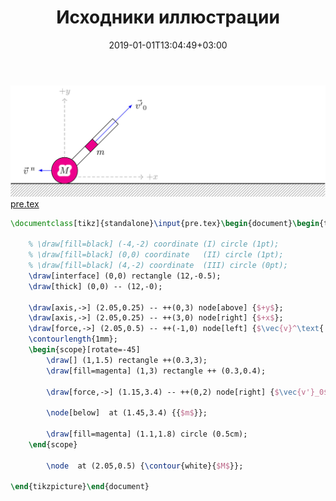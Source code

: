﻿---
title: "Исходники иллюстрации"
type: "notpost"
date:  2019-01-01T13:04:49+03:00
---
<a class="imag2" href="/cook/gallery/tikzpicture_71023d8580c4531be9666eaaa37148a9.tex"><img src="/cook/gallery/tikzpicture_71023d8580c4531be9666eaaa37148a9.pdf.jpg" alt=""></a>
<a href="/cook/gallery/pre">pre.tex</a>
```tex
\documentclass[tikz]{standalone}\input{pre.tex}\begin{document}\begin{tikzpicture}

    % \draw[fill=black] (-4,-2) coordinate (I) circle (1pt);
    % \draw[fill=black] (0,0) coordinate   (II) circle (1pt);
    % \draw[fill=black] (4,-2) coordinate  (III) circle (0pt);
    \draw[interface] (0,0) rectangle (12,-0.5);
    \draw[thick] (0,0) -- (12,-0);

    \draw[axis,->] (2.05,0.25) -- ++(0,3) node[above] {$+y$};
    \draw[axis,->] (2.05,0.25) -- ++(3,0) node[right] {$+x$};
    \draw[force,->] (2.05,0.5) -- ++(-1,0) node[left] {$\vec{v}^\text{ п}$};
    \contourlength{1mm};
    \begin{scope}[rotate=-45]        
        \draw[] (1,1.5) rectangle ++(0.3,3);
        \draw[fill=magenta] (1,3) rectangle ++ (0.3,0.4);

        \draw[force,->] (1.15,3.4) -- ++(0,2) node[right] {$\vec{v'}_0$};

        \node[below]  at (1.45,3.4) {{$m$}};

        \draw[fill=magenta] (1.1,1.8) circle (0.5cm);
    \end{scope}

        \node  at (2.05,0.5) {\contour{white}{$M$}};

\end{tikzpicture}\end{document}
```